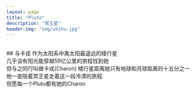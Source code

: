 ```yaml
---
layout: page
title: "Pluto"
description: "冥王星"
header-img: "img/zhihu.jpg"
---
```

<br>
## 与卡戎
作为太阳系中离太阳最遥远的矮行星<br>
几乎没有阳光能穿越59亿公里的旅程找到她<br>
但与之同行叫做卡戎(Charon)
矮行星距离她只有地球和月球距离的十五分之一<br>
他一直陪着冥王星走着这一段冷清的旅程<br>
但愿每一个Pluto都有她的Charon<br>

<!--
<br>
***2019.1.16 二十一刀能换来如此报酬***<br>
>

***2019.1.18  她是上天给我最好的生日礼物***
<img src="https://i.loli.net/2019/03/14/5c8a1e576a624.png" width="200" height="200" alt="初遇" >
-->





